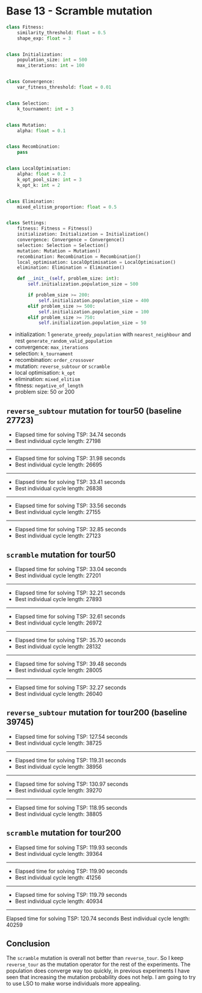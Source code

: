 # Base 13 - Scramble mutation

```Python
class Fitness:
	similarity_threshold: float = 0.5
	shape_exp: float = 3


class Initialization:
	population_size: int = 500
	max_iterations: int = 100


class Convergence:
	var_fitness_threshold: float = 0.01


class Selection:
	k_tournament: int = 3


class Mutation:
	alpha: float = 0.1


class Recombination:
	pass


class LocalOptimisation:
	alpha: float = 0.2
	k_opt_pool_size: int = 3
	k_opt_k: int = 2


class Elimination:
	mixed_elitism_proportion: float = 0.5


class Settings:
	fitness: Fitness = Fitness()
	initialization: Initialization = Initialization()
	convergence: Convergence = Convergence()
	selection: Selection = Selection()
	mutation: Mutation = Mutation()
	recombination: Recombination = Recombination()
	local_optimisation: LocalOptimisation = LocalOptimisation()
	elimination: Elimination = Elimination()

	def __init__(self, problem_size: int):
		self.initialization.population_size = 500

		if problem_size >= 200:
			self.initialization.population_size = 400
		elif problem_size >= 500:
			self.initialization.population_size = 100
		elif problem_size >= 750:
			self.initialization.population_size = 50
```

- initialization: 1 `generate_greedy_population` with `nearest_neighbour` and rest `generate_random_valid_population`
- convergence: `max_iterations`
- selection: `k_tournament`
- recombination: `order_crossover`
- mutation: `reverse_subtour` or `scramble`
- local optimisation: `k_opt`
- elimination: `mixed_elitism`
- fitness: `negative_of_length`
- problem size: 50 or 200

## `reverse_subtour` mutation for tour50 (baseline 27723)

- Elapsed time for solving TSP: 34.74 seconds
- Best individual cycle length: 27198

---

- Elapsed time for solving TSP: 31.98 seconds
- Best individual cycle length: 26695

---

- Elapsed time for solving TSP: 33.41 seconds
- Best individual cycle length: 26838

---

- Elapsed time for solving TSP: 33.56 seconds
- Best individual cycle length: 27155

---

- Elapsed time for solving TSP: 32.85 seconds
- Best individual cycle length: 27123

## `scramble` mutation for tour50

- Elapsed time for solving TSP: 33.04 seconds
- Best individual cycle length: 27201

---

- Elapsed time for solving TSP: 32.21 seconds
- Best individual cycle length: 27893

---

- Elapsed time for solving TSP: 32.61 seconds
- Best individual cycle length: 26972

---

- Elapsed time for solving TSP: 35.70 seconds
- Best individual cycle length: 28132

---

- Elapsed time for solving TSP: 39.48 seconds
- Best individual cycle length: 28005

---

- Elapsed time for solving TSP: 32.27 seconds
- Best individual cycle length: 26040

## `reverse_subtour` mutation for tour200 (baseline 39745)

- Elapsed time for solving TSP: 127.54 seconds
- Best individual cycle length: 38725

---

- Elapsed time for solving TSP: 119.31 seconds
- Best individual cycle length: 38956

---

- Elapsed time for solving TSP: 130.97 seconds
- Best individual cycle length: 39270

---

- Elapsed time for solving TSP: 118.95 seconds
- Best individual cycle length: 38805

## `scramble` mutation for tour200

- Elapsed time for solving TSP: 119.93 seconds
- Best individual cycle length: 39364

---

- Elapsed time for solving TSP: 119.90 seconds
- Best individual cycle length: 41256

---

- Elapsed time for solving TSP: 119.79 seconds
- Best individual cycle length: 40934

---

Elapsed time for solving TSP: 120.74 seconds
Best individual cycle length: 40259

## Conclusion

The `scramble` mutation is overall not better than `reverse_tour`. So I keep `reverse_tour` as the mutation operator for the rest of the experiments. The population does converge way too quickly, in previous experiments I have seen that increasing the mutation probability does not help. I am going to try to use LSO to make worse individuals more appealing.



